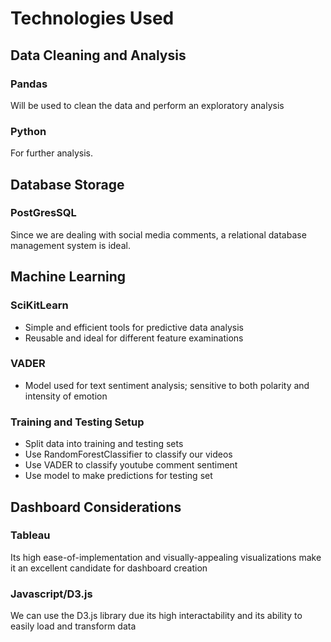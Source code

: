 # Technologies Used

## Data Cleaning and Analysis

### Pandas 
Will be used to clean the data and perform an exploratory analysis

### Python 
For further analysis.

## Database Storage

### PostGresSQL
Since we are dealing with social media comments, a relational database management system is ideal.


## Machine Learning
### SciKitLearn
 - Simple and efficient tools for predictive data analysis
 - Reusable and ideal for different feature examinations
### VADER 
 - Model used for text sentiment analysis; sensitive to both polarity and intensity of emotion

### Training and Testing Setup
 - Split data into training and testing sets
 - Use RandomForestClassifier to classify our videos
 - Use VADER to classify youtube comment sentiment
 - Use model to make predictions for testing set  

## Dashboard Considerations 

### Tableau


Its high ease-of-implementation and visually-appealing visualizations make it an excellent candidate for dashboard creation

### Javascript/D3.js

We can use the D3.js library due its high interactability and its ability to easily load and transform data


